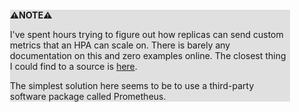<div style="margin:2em; background-color: #e0e0e0;">

<strong>⚠️NOTE️️️⚠️</strong>

I've spent hours trying to figure out how replicas can send custom metrics that an HPA can scale on. There is barely any documentation on this and zero examples online. The closest thing I could find to a source is [here](https://medium.com/swlh/building-your-own-custom-metrics-api-for-kubernetes-horizontal-pod-autoscaler-277473dea2c1).

The simplest solution here seems to be to use a third-party software package called Prometheus.
</div>


